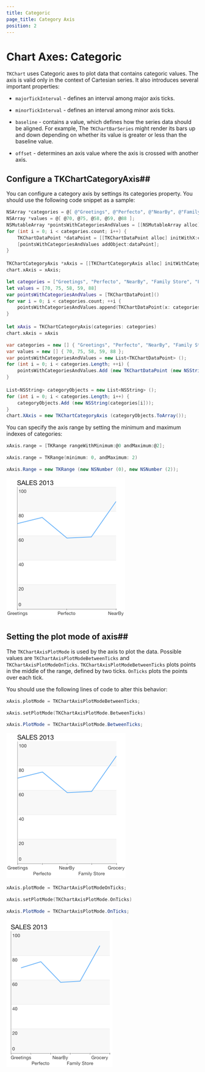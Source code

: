 ```yaml
---
title: Categoric
page_title: Category Axis
position: 2
---
```


# Chart Axes: Categoric

<code>TKChart</code> uses Categoric axes to plot data that contains categoric values. The axis is valid only in the context of Cartesian series. It also introduces several important properties:

- <code>majorTickInterval</code> - defines an interval among major axis ticks.

- <code>minorTickInterval</code> - defines an interval among minor axis ticks.

- <code>baseline</code> - contains a value, which defines how the series data should be aligned. For example, The <code>TKChartBarSeries</code> might render its bars up and down depending on whether its value is greater or less than the baseline value.

- <code>offset</code> - determines an axis value where the axis is crossed with another axis.

## Configure a TKChartCategoryAxis##

You can configure a category axis by settings its categories property. You should use the following code snippet as a sample:

```Objective-C
NSArray *categories = @[ @"Greetings", @"Perfecto", @"NearBy", @"Family Store", @"Fresh & Green" ];
NSArray *values = @[ @70, @75, @58, @59, @88 ];
NSMutableArray *pointsWithCategoriesAndValues = [[NSMutableArray alloc] init];
for (int i = 0; i < categories.count; i++) {
    TKChartDataPoint *dataPoint = [[TKChartDataPoint alloc] initWithX:categories[i] Y:values[i]];
    [pointsWithCategoriesAndValues addObject:dataPoint];
}

TKChartCategoryAxis *xAxis = [[TKChartCategoryAxis alloc] initWithCategories:categories];
chart.xAxis = xAxis;
```
```Swift
let categories = ["Greetings", "Perfecto", "NearBy", "Family Store", "Fresh & Green" ];
let values = [70, 75, 58, 59, 88]
var pointsWithCategoriesAndValues = [TKChartDataPoint]()
for var i = 0; i < categories.count; ++i {
    pointsWithCategoriesAndValues.append(TKChartDataPoint(x: categories[i], y: values[i]))
}
    
let xAxis = TKChartCategoryAxis(categories: categories)
chart.xAxis = xAxis
```
```C#			
var categories = new [] { "Greetings", "Perfecto", "NearBy", "Family Store", "Fresh & Green" };
var values = new [] { 70, 75, 58, 59, 88 };
var pointsWithCategoriesAndValues = new List<TKChartDataPoint> ();
for (int i = 0; i < categories.Length; ++i) {
	pointsWithCategoriesAndValues.Add (new TKChartDataPoint (new NSString (categories [i]), new NSNumber (values [i])));
}

List<NSString> categoryObjects = new List<NSString> ();
for (int i = 0; i < categories.Length; i++) {
	categoryObjects.Add (new NSString(categories[i]));
}
chart.XAxis = new TKChartCategoryAxis (categoryObjects.ToArray());
```

You can specify the axis range by setting the minimum and maximum indexes of categories:

```Objective-C
xAxis.range = [TKRange rangeWithMinimum:@0 andMaximum:@2];
```
```Swift
xAxis.range = TKRange(minimum: 0, andMaximum: 2)
```
```C#
xAxis.Range = new TKRange (new NSNumber (0), new NSNumber (2));
```

 <img src="../../images/chart-axes-category003.png"/>

## Setting the plot mode of axis##

 The <code>TKChartAxisPlotMode</code> is used by the axis to plot the data. Possible values are <code>TKChartAxisPlotModeBetweenTicks</code> and <code>TKChartAxisPlotModeOnTicks</code>. <code>TKChartAxisPlotModeBetweenTicks</code> plots points in the middle of the range, defined by two ticks. <code>OnTicks</code> plots the points over each tick.

 You should use the following lines of code to alter this behavior:

```Objective-C
xAxis.plotMode = TKChartAxisPlotModeBetweenTicks;
```
```Swift
xAxis.setPlotMode(TKChartAxisPlotMode.BetweenTicks)
```
```C#
xAxis.PlotMode = TKChartAxisPlotMode.BetweenTicks;
```

<img src="../../images/chart-axes-category001.png"/>

```Objective-C
xAxis.plotMode = TKChartAxisPlotModeOnTicks;
```
```Swift
xAxis.setPlotMode(TKChartAxisPlotMode.OnTicks)
```
```C#
xAxis.PlotMode = TKChartAxisPlotMode.OnTicks;
```

<img src="../../images/chart-axes-category002.png"/>

